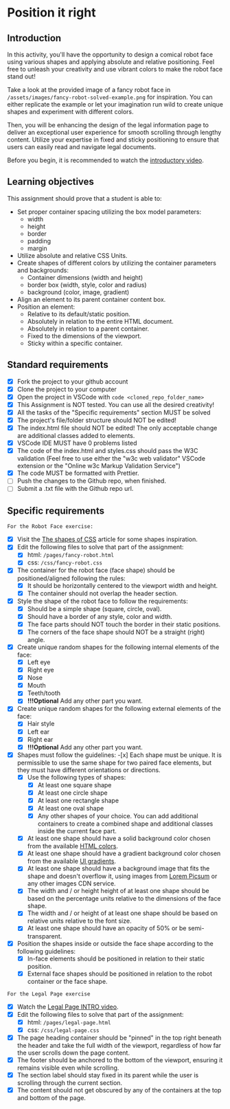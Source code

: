 # Position it right

## Introduction

In this activity, you'll have the opportunity to design a comical robot face using various shapes and applying absolute and relative positioning. Feel free to unleash your creativity and use vibrant colors to make the robot face stand out!

Take a look at the provided image of a fancy robot face in `/assets/images/fancy-robot-solved-example.png` for inspiration. You can either replicate the example or let your imagination run wild to create unique shapes and experiment with different colors.

Then, you will be enhancing the design of the legal information page to deliver an exceptional user experience for smooth scrolling through lengthy content. Utilize your expertise in fixed and sticky positioning to ensure that users can easily read and navigate legal documents.

Before you begin, it is recommended to watch the [introductory video](https://www.loom.com/share/3c655c8a97ce4783a4698d7968c03c33?sid=c05fcac8-f559-4de4-9ccd-6f167be3d6bd).

## Learning objectives

This assignment should prove that a student is able to:

- Set proper container spacing utilizing the box model parameters:
  - width
  - height
  - border
  - padding
  - margin
- Utilize absolute and relative CSS Units.
- Create shapes of different colors by utilizing the container parameters and backgrounds:
  - Container dimensions (width and height)
  - border box (width, style, color and radius)
  - background (color, image, gradient)
- Align an element to its parent container content box.
- Position an element:
  - Relative to its default/static position.
  - Absolutely in relation to the entire HTML document.
  - Absolutely in relation to a parent container.
  - Fixed to the dimensions of the viewport.
  - Sticky within a specific container.

## Standard requirements

- [x] Fork the project to your github account
- [x] Clone the project to your computer
- [x] Open the project in VSCode with `code <cloned_repo_folder_name>`
- [x] This Assignment is NOT tested. You can use all the desired creativity!
- [x] All the tasks of the "Specific requirements" section MUST be solved
- [x] The project's file/folder structure should NOT be edited!
- [x] The index.html file should NOT be edited! The only acceptable change are additional classes added to elements.
- [x] VSCode IDE MUST have 0 problems listed
- [x] The code of the index.html and styles.css should pass the W3C validation (Feel free to use either the "w3c web validator" VSCode extension or the "Online w3c Markup Validation Service")
- [x] The code MUST be formatted with Prettier.
- [ ] Push the changes to the Github repo, when finished.
- [ ] Submit a .txt file with the Github repo url.

## Specific requirements

`For the Robot Face exercise:`

- [x] Visit the [The shapes of CSS](https://css-tricks.com/the-shapes-of-css/) article for some shapes inspiration.
- [x] Edit the following files to solve that part of the assignment:
  - [x] html: `/pages/fancy-robot.html`
  - [x] css: `/css/fancy-robot.css`
- [x] The container for the robot face (face shape) should be positioned/aligned following the rules:
  - [x] It should be horizontally centered to the viewport width and height.
  - [x] The container should not overlap the header section.
- [x] Style the shape of the robot face to follow the requirements:
  - [x] Should be a simple shape (square, circle, oval).
  - [x] Should have a border of any style, color and width.
  - [x] The face parts should NOT touch the border in their static positions.
  - [x] The corners of the face shape should NOT be a straight (right) angle.
- [x] Create unique random shapes for the following internal elements of the face:
  - [x] Left eye
  - [x] Right eye
  - [x] Nose
  - [x] Mouth
  - [x] Teeth/tooth
  - [x] **!!!Optional** Add any other part you want.
- [x] Create unique random shapes for the following external elements of the face:
  - [x] Hair style
  - [x] Left ear
  - [x] Right ear
  - [x] **!!!Optional** Add any other part you want.
- [x] Shapes must follow the guidelines: -[x] Each shape must be unique. It is permissible to use the same shape for two paired face elements, but they must have different orientations or directions.
  - [x] Use the following types of shapes:
    - [x] At least one square shape
    - [x] At least one circle shape
    - [x] At least one rectangle shape
    - [x] At least one oval shape
    - [x] Any other shapes of your choice. You can add additional containers to create a combined shape and additional classes inside the current face part.
  - [x] At least one shape should have a solid background color chosen from the available [HTML colors](https://www.w3schools.com/html/html_colors.asp).
  - [x] At least one shape should have a gradient background color chosen from the available [UI gradients](https://uigradients.com/).
  - [x] At least one shape should have a background image that fits the shape and doesn't overflow it, using images from [Lorem Picsum](https://picsum.photos/) or any other images CDN service.
  - [x] The width and / or height height of at least one shape should be based on the percentage units relative to the dimensions of the face shape.
  - [x] The width and / or height of at least one shape should be based on relative units relative to the font size.
  - [x] At least one shape should have an opacity of 50% or be semi-transparent.
- [x] Position the shapes inside or outside the face shape according to the following guidelines:
  - [x] In-face elements should be positioned in relation to their static position.
  - [x] External face shapes should be positioned in relation to the robot container or the face shape.

`For the Legal Page exercise`

- [x] Watch the [Legal Page INTRO video](https://www.loom.com/share/3c655c8a97ce4783a4698d7968c03c33?sid=b776b29f-cecb-4cc7-8663-7c3f1722f190).
- [x] Edit the following files to solve that part of the assignment:
  - [x] html: `/pages/legal-page.html`
  - [x] css: `/css/legal-page.css`
- [x] The page heading container should be "pinned" in the top right beneath the header and take the full width of the viewport, regardless of how far the user scrolls down the page content.
- [x] The footer should be anchored to the bottom of the viewport, ensuring it remains visible even while scrolling.
- [x] The section label should stay fixed in its parent while the user is scrolling through the current section.
- [x] The content should not get obscured by any of the containers at the top and bottom of the page.

